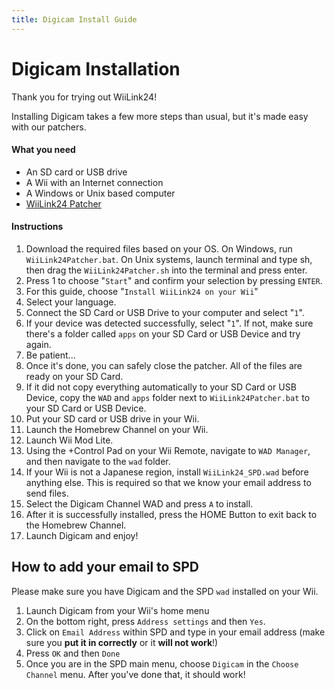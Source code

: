 ```yaml
---
title: Digicam Install Guide
---
```



# Digicam Installation
Thank you for trying out WiiLink24!

Installing Digicam takes a few more steps than usual, but it's made easy with our patchers.

#### What you need

* An SD card or USB drive
* A Wii with an Internet connection
* A Windows or Unix based computer
* [WiiLink24 Patcher](https://github.com/WiiLink24/WiiLink24-Patcher/releases)

#### Instructions
1. Download the required files based on your OS. On Windows, run `WiiLink24Patcher.bat`. On Unix systems, launch terminal and type sh, then drag the `WiiLink24Patcher.sh` into the terminal and press enter.
2. Press 1 to choose "`Start`" and confirm your selection by pressing `ENTER`.
3. For this guide, choose "`Install WiiLink24 on your Wii`"
4. Select your language.
5. Connect the SD Card or USB Drive to your computer and select "`1`".
6. If your device was detected successfully, select "`1`". If not, make sure there's a folder called `apps` on your SD Card or USB Device and try again.
7. Be patient...
8. Once it's done, you can safely close the patcher. All of the files are ready on your SD Card.
9. If it did not copy everything automatically to your SD Card or USB Device, copy the `WAD` and `apps` folder next to `WiiLink24Patcher.bat` to your SD Card or USB Device.
10. Put your SD card or USB drive in your Wii.
11. Launch the Homebrew Channel on your Wii.
12. Launch Wii Mod Lite.
13. Using the +Control Pad on your Wii Remote, navigate to `WAD Manager`, and then navigate to the `wad` folder.
14. If your Wii is not a Japanese region, install `WiiLink24_SPD.wad` before anything else. This is required so that we know your email address to send files.
15. Select the Digicam Channel WAD and press `A` to install.
16. After it is successfully installed, press the HOME Button to exit back to the Homebrew Channel.
17. Launch Digicam and enjoy!

## How to add your email to SPD
Please make sure you have Digicam and the SPD `wad` installed on your Wii.
1. Launch Digicam from your Wii's home menu
2. On the bottom right, press `Address settings` and then `Yes`.
3. Click on `Email Address` within SPD and type in your email address (make sure you **put it in correctly** or it **will not work**!)
4. Press `OK` and then `Done`
5. Once you are in the SPD main menu, choose `Digicam` in the `Choose Channel` menu.
After you've done that, it should work!